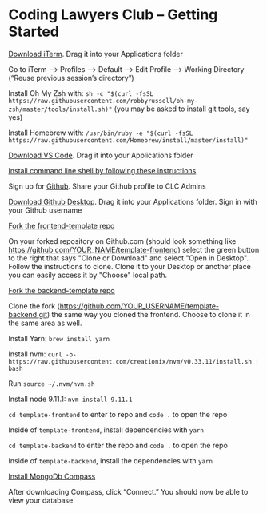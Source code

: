 # Coding Lawyers Club – Getting Started
[Download iTerm](https://www.iterm2.com/). Drag it into your Applications folder

Go to iTerm —> Profiles —> Default —> Edit Profile —> Working Directory (“Reuse previous session’s directory”)

Install Oh My Zsh with: `sh -c "$(curl -fsSL https://raw.githubusercontent.com/robbyrussell/oh-my-zsh/master/tools/install.sh)"`
(you may be asked to install git tools, say yes)

Install Homebrew with: `/usr/bin/ruby -e "$(curl -fsSL https://raw.githubusercontent.com/Homebrew/install/master/install)"`

[Download VS Code](https://code.visualstudio.com/). Drag it into your Applications folder

[Install command line shell by following these instructions](https://code.visualstudio.com/docs/setup/mac#_launching-from-the-command-line)

Sign up for [Github](www.github.com). Share your Github profile to CLC Admins

[Download Github Desktop](https://desktop.github.com/). Drag it into your Applications folder. Sign in with your Github username

[Fork the frontend-template repo](https://github.com/dbarabander/template-frontend)

On your forked repository on Github.com (should look something like https://github.com/YOUR_NAME/template-frontend) select the green button to the right that says "Clone or Download" and select "Open in Desktop". Follow the instructions to clone. Clone it to your Desktop or another place you can easily access it by "Choose" local path.

[Fork the backend-template repo](https://github.com/dbarabander/template-backend)

Clone the fork (https://github.com/YOUR_USERNAME/template-backend.git) the same way you cloned the frontend. Choose to clone it in the same area as well.

Install Yarn: `brew install yarn`

Install nvm: `curl -o- https://raw.githubusercontent.com/creationix/nvm/v0.33.11/install.sh | bash`

Run `source ~/.nvm/nvm.sh`

Install node 9.11.1: `nvm install 9.11.1`

`cd template-frontend` to enter to repo and `code .` to open the repo

Inside of `template-frontend`, install dependencies with `yarn`

`cd template-backend` to enter the repo and `code .` to open the repo

Inside of `template-backend`, install the dependencies with `yarn`

[Install MongoDb Compass](https://www.mongodb.com/download-center?jmp=tutorials&_ga=2.177525221.1936207160.1531960242-451401237.1531960242#compass)

After downloading Compass, click “Connect.” You should now be able to view your database
